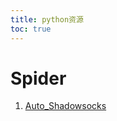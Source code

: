 ```yaml
---
title: python资源
toc: true
---
```


# Spider
  1. [Auto_Shadowsocks](https://github.com/VonSdite/Auto_Shadowsocks)
